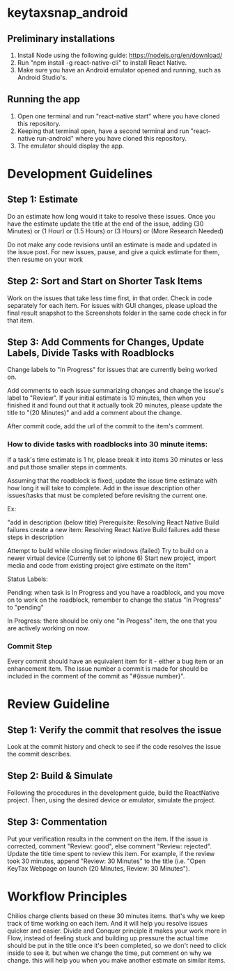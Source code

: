 # keytaxsnap_android

## Preliminary installations
1. Install Node using the following guide: https://nodejs.org/en/download/
2. Run "npm install -g react-native-cli" to install React Native.
3. Make sure you have an Android emulator opened and running, such as Android Studio's.

## Running the app
1. Open one terminal and run "react-native start" where you have cloned this repository.
2. Keeping that terminal open, have a second terminal and run "react-native run-android" where you have cloned this repository.
3. The emulator should display the app.

# Development Guidelines
## Step 1: Estimate
Do an estimate how long would it take to resolve these issues. Once you have the estimate update the title at the end of the issue, adding (30 Minutes) or (1 Hour) or (1.5 Hours) or (3 Hours) or (More Research Needed)

Do not make any code revisions until an estimate is made and updated in the issue post. For new issues, pause, and give a quick estimate for them, then resume on your work

## Step 2: Sort and Start on Shorter Task Items
Work on the issues that take less time first, in that order. Check in code separately for each item. For issues with GUI changes, please upload the final result snapshot to the Screenshots folder in the same code check in for that item.

## Step 3: Add Comments for Changes, Update Labels, Divide Tasks with Roadblocks
Change labels to "In Progress" for issues that are currently being worked on.

Add comments to each issue summarizing changes and change the issue's label to "Review". If your initial estimate is 10 minutes, then when you finished it and found out that it actually took 20 minutes, please update the title to "(20 Minutes)" and add a comment about the change.

After commit code, add the url of the commit to the item's comment.

### How to divide tasks with roadblocks into 30 minute items:
If a task's time estimate is 1 hr, please break it into items 30 minutes or less and put those smaller steps in comments.

Assuming that the roadblock is fixed, update the issue time estimate with how long it will take to complete. Add in the issue description other issues/tasks that must be completed before revisitng the current one.

Ex:

"add in description (below title) Prerequisite: Resolving React Native Build failures create a new item: Resolving React Native Build failures add these steps in description

Attempt to build while closing finder windows (failed) Try to build on a newer virtual device (Currently set to iphone 6) Start new project, import media and code from existing project give estimate on the item"

Status Labels:

Pending: when task is In Progress and you have a roadblock, and you move on to work on the roadblock, remember to change the status "In Progress" to "pending"

In Progress: there should be only one "In Progess" item, the one that you are actively working on now.

### Commit Step
Every commit should have an equivalent item for it - either a bug item or an enhancement item. The issue number a commit is made for should be included in the comment of the commit as "#{issue number}".

# Review Guideline
## Step 1: Verify the commit that resolves the issue
Look at the commit history and check to see if the code resolves the issue the commit describes.

## Step 2: Build & Simulate
Following the procedures in the development guide, build the ReactNative project. Then, using the desired device or emulator, simulate the project.

## Step 3: Commentation
Put your verification results in the comment on the item. If the issue is corrected, comment "Review: good", else comment "Review: rejected". Update the title time spent to review this item. For example, if the review took 30 minutes, append "Review: 30 Minutes" to the title (i.e. "Open KeyTax Webpage on launch (20 Minutes, Review: 30 Minutes").

# Workflow Principles
Chilios charge clients based on these 30 minutes items. that's why we keep track of time working on each item. And it will help you resolve issues quicker and easier. Divide and Conquer principle
it makes your work more in Flow, instead of feeling stuck and building up pressure
the actual time should be put in the title once it's been completed, so we don't need to click inside to see it. but when we change the time, put comment on why we change. this will help you when you make another estimate on similar items.
